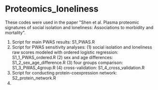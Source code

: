 # Proteomics_loneliness
These codes were used in the paper "Shen et al. Plasma proteomic signatures of social isolation and loneliness: Associations to morbidity and mortality".

1. Script for main PWAS results: S1_PWAS.R
2. Script for PWAS sensitivity analyses:
   (1) social isolation and loneliness raw scores modeled with ordered logistic regression: S1_1_PWAS_ordered.R
   (2) sex and age differences: S1_2_sex_age_difference.R
   (3) four groups comparison: S1_3_PWAS_4group.R
   (4) cross-validation: S1_4_cross_validation.R
3. Script for conducting protein-coexpression network: S2_protein_network.R
4.  
   
   
   
